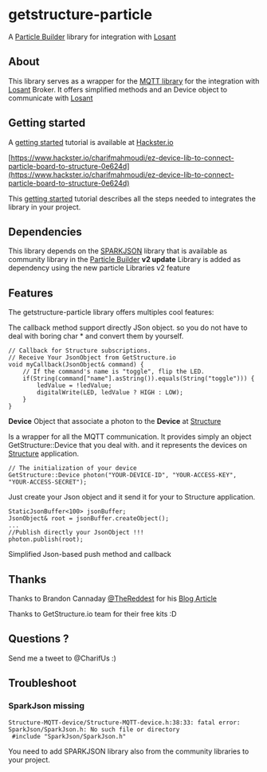 # getstructure-particle
A [Particle Builder](https://build.particle.io/build)  library for integration with [Losant](https://www.losant.com/)

## About

This library serves as a wrapper for the [MQTT library](https://github.com/hirotakaster/MQTT) for the integration with [Losant](https://www.losant.com/) Broker.
It offers simplified methods and an Device object to communicate with [Losant](https://www.losant.com/)

## Getting started
A [getting started](https://www.hackster.io/charifmahmoudi/ez-device-lib-to-connect-particle-board-to-structure-0e624d) tutorial is available at [Hackster.io](https://www.hackster.io/)

[https://www.hackster.io/charifmahmoudi/ez-device-lib-to-connect-particle-board-to-structure-0e624d](https://www.hackster.io/charifmahmoudi/ez-device-lib-to-connect-particle-board-to-structure-0e624d)

This  [getting started](https://www.hackster.io/charifmahmoudi/ez-device-lib-to-connect-particle-board-to-structure-0e624d) tutorial describes all the steps needed to integrates the library in your project.

## Dependencies

This library depends on the [SPARKJSON](https://github.com/menan/SparkJson) library that is available as community library in the [Particle Builder](https://build.particle.io/build)
**v2 update** Library is added as dependency using the new particle Libraries v2 feature

## Features

The getstructure-particle library offers multiples cool features:




The callback method support directly JSon object. so you do not have to deal with boring char * and convert them by yourself.
```
// Callback for Structure subscriptions.
// Receive Your JsonObject from GetStructure.io
void myCallback(JsonObject& command) {
    // If the command's name is "toggle", flip the LED.
    if(String(command["name"].asString()).equals(String("toggle"))) {
        ledValue = !ledValue;
        digitalWrite(LED, ledValue ? HIGH : LOW);
    }
}
```
**Device** Object that associate a photon to the **Device** at [Structure](https://www.getstructure.io/)

Is a wrapper for all the MQTT communication. It provides simply an object GetStructure::Device that you deal with. and it represents the devices on [Structure](https://www.getstructure.io/) application.

```
// The initialization of your device
GetStructure::Device photon("YOUR-DEVICE-ID", "YOUR-ACCESS-KEY", "YOUR-ACCESS-SECRET");
```
Just create your Json object and it send it for your to Structure application.
```
StaticJsonBuffer<100> jsonBuffer;
JsonObject& root = jsonBuffer.createObject();
...
//Publish directly your JsonObject !!!
photon.publish(root);
```



Simplified Json-based push method and callback

## Thanks
Thanks to Brandon Cannaday [@TheReddest](https://twitter.com/TheReddest) for his [Blog Article](https://www.getstructure.io/blog/how-to-connect-a-particle-photon-to-the-structure-iot-platform)

Thanks to GetStructure.io team for their free kits :D

## Questions ?
Send me a tweet to @CharifUs :)

## Troubleshoot

### SparkJson missing
```
Structure-MQTT-device/Structure-MQTT-device.h:38:33: fatal error: SparkJson/SparkJson.h: No such file or directory
 #include "SparkJson/SparkJson.h"
```
You need to add SPARKJSON library also from the community libraries to your project.



